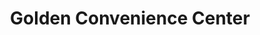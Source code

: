 ---
title: "Golden Convenience Center"
url: /richmond/golden-convenience-center/
shop: Lebensmittel
---